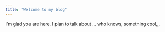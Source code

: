 ```yaml
---
title: "Welcome to my blog"
---
```


I'm glad you are here. I plan to talk about ...
who knows, something cool,,,
